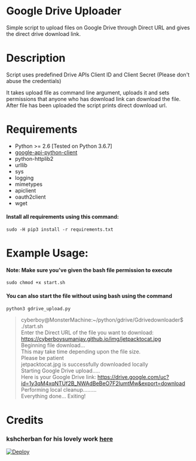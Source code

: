 Google Drive Uploader
=====================

Simple script to upload files on Google Drive through Direct URL and gives the direct drive download link.

# Description
Script uses predefined Drive APIs Client ID and Client Secret (Please don't abuse the credentials)

It takes upload file as command line argument, uploads it and sets permissions that anyone who has download link can download the file.  
After file has been uploaded the script prints direct download url.

# Requirements
  * Python >= 2.6 [Tested on Python 3.6.7]
  * [google-api-python-client](http://code.google.com/p/google-api-python-client/)
  * python-httplib2
  * urllib
  * sys
  * logging
  * mimetypes
  * apiclient
  * oauth2client
  * wget

#### Install all requirements using this command:
`sudo -H pip3 install -r requirements.txt`  
# Example Usage:
####  Note: Make sure you've given the bash file permission to execute
`sudo chmod +x start.sh`

#### You can also start the file without using bash using the command

`python3 gdrive_upload.py`

  > cyberboy@MonsterMachine:~/python/gdrive/Gdrivedownloader$ ./start.sh  
  >Enter the Direct URL of the file you want to download:  
  >https://cyberboysumanjay.github.io/img/jetpacktocat.jpg  
  >Beginning file download...  
  >This may take time depending upon the file size.  
  >Please be patient  
  >jetpacktocat.jpg is successfully downloaded locally  
  >Starting Google Drive upload.....  
  >Here is your Google Drive link:   https://drive.google.com/uc?id=1y3qM4xqNTUf2B_NWAdBeBeO7F2lumtMw&export=download
  >Performing local cleanup.........  
  >Everything done... Exiting!  

# Credits
### kshcherban for his lovely work [here](https://github.com/kshcherban/gdrive_uploader)

[![Deploy](https://www.herokucdn.com/deploy/button.svg)](https://heroku.com/deploy?template=https://github.com/Vijay62/Gdrivedownloader/tree/master)
